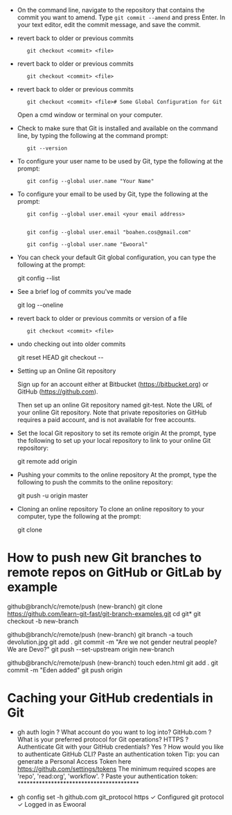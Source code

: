 * On the command line, navigate to the repository that contains the commit you want to amend. 
  Type `git commit --amend` and press Enter. In your text editor, edit the commit message, and save the commit.

* revert back to older or previous commits

         git checkout <commit> <file>
* revert back to older or previous commits

         git checkout <commit> <file>
* revert back to older or previous commits

         git checkout <commit> <file># Some Global Configuration for Git

	Open a cmd window or terminal on your computer.

* Check to make sure that Git is installed and available on the command line, by typing the
  following at the command prompt:

         git --version

* To configure your user name to be used by Git, type the following at the prompt:

         git config --global user.name "Your Name"

* To configure your email to be used by Git, type the following at the prompt:
 
         git config --global user.email <your email address>


         git config --global user.email "boahen.cos@gmail.com"
        
         git config --global user.name "Ewooral"

* You can check your default Git global configuration, you can type the following at the prompt:
	
	 git config --list

* See a brief log of commits you've made

	 git log --oneline

* revert back to older or previous commits or version of a file

         git checkout <commit> <file>

* undo checking out into older commits

	 git reset HEAD <file>
	 git checkout -- <file>


* Setting up an Online Git repository

	Sign up for an account either at Bitbucket (https://bitbucket.org) or GitHub (https://github.com).

	Then set up an online Git repository named git-test. Note the URL of your online Git repository. Note that private repositories on GitHub requires a paid account, and is not available for free accounts.

* Set the local Git repository to set its remote origin
  At the prompt, type the following to set up your local repository to link to your online Git repository:
	
	git remote add origin <repository URL>

* Pushing your commits to the online repository
  At the prompt, type the following to push the commits to the online repository:

	git push -u origin master

* Cloning an online repository
To clone an online repository to your computer, type the following at the prompt:

	git clone <repository URL>


# How to push new Git branches to remote repos on GitHub or GitLab by example
github@branch/c/remote/push  (new-branch)
git clone https://github.com/learn-git-fast/git-branch-examples.git
cd git*
git checkout -b new-branch

github@branch/c/remote/push (new-branch)
git branch -a
touch devolution.jpg
git add .
git commit -m "Are we not gender neutral people? We are Devo?"
git push --set-upstream origin new-branch

github@branch/c/remote/push (new-branch)
touch eden.html
git add .
git commit -m "Eden added"
git push origin




# Caching your GitHub credentials in Git
* gh auth login
? What account do you want to log into? GitHub.com
? What is your preferred protocol for Git operations? HTTPS
? Authenticate Git with your GitHub credentials? Yes
? How would you like to authenticate GitHub CLI? Paste an authentication token
Tip: you can generate a Personal Access Token here https://github.com/settings/tokens
The minimum required scopes are 'repo', 'read:org', 'workflow'.
? Paste your authentication token: ****************************************
- gh config set -h github.com git_protocol https
✓ Configured git protocol
✓ Logged in as Ewooral
